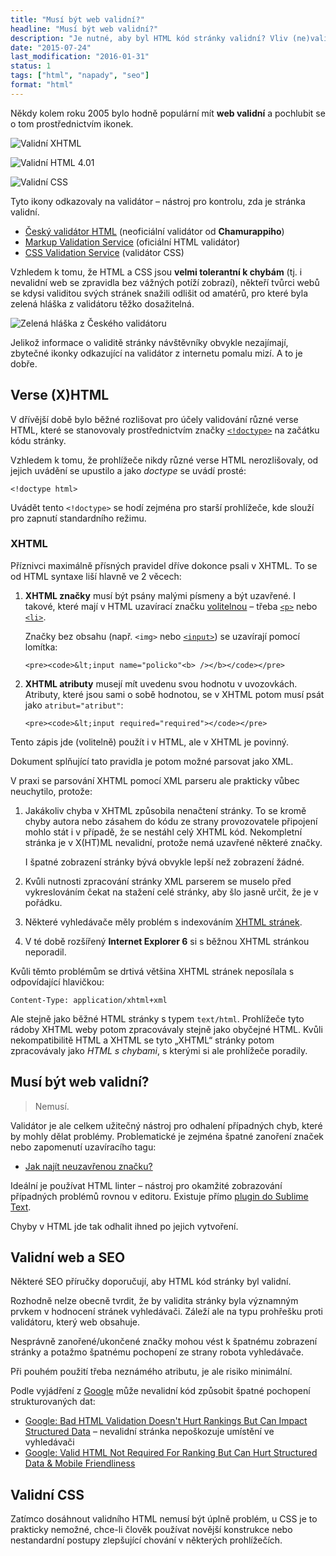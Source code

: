 ```yaml
---
title: "Musí být web validní?"
headline: "Musí být web validní?"
description: "Je nutné, aby byl HTML kód stránky validní? Vliv (ne)validního kódu na SEO."
date: "2015-07-24"
last_modification: "2016-01-31"
status: 1
tags: ["html", "napady", "seo"]
format: "html"
---
```


<p>Někdy kolem roku 2005 bylo hodně populární mít <b>web validní</b> a pochlubit se o tom prostřednictvím ikonek.</p>

<p><img src="/files/validita/valid-xhtml10.png" alt="Validní XHTML" class="border"></p>


<p><img src="/files/validita/valid-html401.png" alt="Validní HTML 4.01" class="border"></p>


<p><img src="/files/validita/valid-css.png" alt="Validní CSS" class="border"></p>



<p>Tyto ikony odkazovaly na validátor – nástroj pro kontrolu, zda je stránka validní.</p>


<div class="external-content">
  <ul>
    <li><a href="http://validator.webylon.info/">Český validátor HTML</a> (neoficiální validátor od <b>Chamurappiho</b>)</li>
    <li><a href="https://validator.w3.org/"> Markup Validation Service</a> (oficiální HTML validátor)</li>
    <li><a href="https://jigsaw.w3.org/css-validator/">CSS Validation Service</a> (validátor CSS)</li>
  </ul>
</div>

<p>Vzhledem k tomu, že HTML a CSS jsou <b>velmi tolerantní k chybám</b> (tj. i nevalidní web se zpravidla bez vážných potíží zobrazí), někteří tvůrci webů se kdysi validitou svých stránek snažili odlišit od amatérů, pro které byla zelená hláška z validátoru těžko dosažitelná.</p>

<p><img src="/files/validita/validni.png" alt="Zelená hláška z Českého validátoru" class="border"></p>




















<p>Jelikož informace o validitě stránky návštěvníky obvykle nezajímají, zbytečné ikonky odkazující na validátor z internetu pomalu mizí. A to je dobře.</p>



<h2 id="verse">Verse (X)HTML</h2>

<p>V dřívější době bylo běžné rozlišovat pro účely validování různé verse HTML, které se stanovovaly prostřednictvím značky <a href="/doctype"><code>&lt;!doctype></code></a> na začátku kódu stránky.</p>

<p>Vzhledem k tomu, že prohlížeče nikdy různé verse HTML nerozlišovaly, od jejich uvádění se upustilo a jako <i>doctype</i> se uvádí prosté:</p>

<pre><code>&lt;!doctype html></code></pre>






<p>Uvádět tento <code>&lt;!doctype></code> se hodí zejména pro starší prohlížeče, kde slouží pro zapnutí standardního režimu.</p>

<!--<p>Časem pravděpodobně nebude nutné <i>doctype</i> uvádět vůbec, protože prohlížeče podporující režim zpětné kompatibility vymizí.</p>-->



<h3 id="xhtml">XHTML</h3>

<p>Příznivci maximálně přísných pravidel dříve dokonce psali v XHTML. To se od HTML syntaxe liší hlavně ve 2 věcech:</p>
<ol>
  <li>
    <p><b>XHTML značky</b> musí být psány malými písmeny a být uzavřené. I takové, které mají v HTML uzavírací značku <a href="/html-znacky#koncova-volitelna">volitelnou</a> – třeba <a href="/odstavec"><code>&lt;p></code></a> nebo <a href="/seznamy#li"><code>&lt;li></code></a>.</p>
    <p>Značky bez obsahu (např. <code>&lt;img></code> nebo <a href="/input"><code>&lt;input></code></a>) se uzavírají pomocí lomítka:</p>
    
    <pre><code>&lt;input name="policko"<b> /></b></code></pre>
  </li>
  <li>
    <p><b>XHTML atributy</b> musejí mít uvedenu svou hodnotu v uvozovkách. Atributy, které jsou sami o sobě hodnotou, se v XHTML potom musí psát jako <code>atribut="atribut"</code>:</p>
    
    <pre><code>&lt;input required="required"></code></pre>
  </li>
</ol>

<p>Tento zápis jde (volitelně) použít i v HTML, ale v XHTML je povinný.</p>

<p>Dokument splňující tato pravidla je potom možné parsovat jako XML.</p>


<p>V praxi se parsování XHTML pomocí XML parseru ale prakticky vůbec neuchytilo, protože:</p>

<ol>
  <li>
    <p>Jakákoliv chyba v XHTML způsobila nenačtení stránky. To se kromě chyby autora nebo zásahem do kódu ze strany provozovatele připojení mohlo stát i v případě, že se nestáhl celý XHTML kód. Nekompletní stránka je v X(HT)ML nevalidní, protože nemá uzavřené některé značky.</p>
    <p>I špatné zobrazení stránky bývá obvykle lepší než zobrazení žádné.</p>
  </li>
  <li>
    <p>Kvůli nutnosti zpracování stránky XML parserem se muselo před vykreslováním čekat na stažení celé stránky, aby šlo jasně určit, že je v pořádku.</p>
  </li>
  <li>
    <p>Některé vyhledávače měly problém s indexováním <a href="http://diskuse.jakpsatweb.cz/?action=vthread&amp;forum=13&amp;topic=33775">XHTML stránek</a>.</p>
  </li>
  <li>
    <p>V té době rozšířený <b>Internet Explorer 6</b> si s běžnou XHTML stránkou neporadil.</p>
  </li>
</ol>



<p>Kvůli těmto problémům se drtivá většina XHTML stránek neposílala s odpovídající hlavičkou:</p>

<pre><code>Content-Type: application/xhtml+xml</code></pre>



<p>Ale stejně jako běžné HTML stránky s typem <code>text/html</code>. Prohlížeče tyto rádoby XHTML weby potom zpracovávaly stejně jako obyčejné HTML. Kvůli nekompatibilitě HTML a XHTML se tyto „XHTML“ stránky potom zpracovávaly jako <i>HTML s chybami</i>, s kterými si ale prohlížeče poradily.</p>





<h2 id="musi">Musí být web validní?</h2>

<blockquote>
  <p>Nemusí.</p>
</blockquote>


<p>Validátor je ale celkem užitečný nástroj pro odhalení případných chyb, které by mohly dělat problémy. Problematické je zejména špatné zanoření značek nebo zapomenutí uzavíracího tagu:</p>

<div class="internal-content">
  <ul>
    <li><a href="/neukoncena-znacka">Jak najít neuzavřenou značku?</a></li>
  </ul>
</div>


<p>Ideální je používat HTML linter – nástroj pro okamžité zobrazování případných problémů rovnou v editoru. Existuje přímo <a href="/pluginy-sublime-text#linter">plugin do Sublime Text</a>.</p>

<p>Chyby v HTML jde tak odhalit ihned po jejich vytvoření.</p>




<h2 id="seo">Validní web a SEO</h2>

<p>Některé SEO příručky doporučují, aby HTML kód stránky byl validní.</p>



<p>Rozhodně nelze obecně tvrdit, že by validita stránky byla významným prvkem v hodnocení stránek vyhledávači. Záleží ale na typu prohřešku proti validátoru, který web obsahuje.</p>


<p>Nesprávně zanořené/ukončené značky mohou vést k špatnému zobrazení stránky a potažmo špatnému pochopení ze strany robota vyhledávače.</p>



<p>Při pouhém použití třeba neznámého atributu, je ale risiko minimální.</p>

<p>Podle vyjádření z <a href="/google">Google</a> může nevalidní kód způsobit špatné pochopení strukturovaných dat:</p>


<ul>
  <li><a href="https://www.seroundtable.com/google-html-validation-20633.html">Google: Bad HTML Validation Doesn't Hurt Rankings But Can Impact Structured Data</a> – nevalidní stránka nepoškozuje umístění ve vyhledávači</li>
  
  <li><a href="https://www.seroundtable.com/google-invalid-html-concern-21556.html">Google: Valid HTML Not Required For Ranking But Can Hurt Structured Data &amp; Mobile Friendliness</a></li>
</ul>


<h2 id="css">Validní CSS</h2>

<p>Zatímco dosáhnout validního HTML nemusí být úplně problém, u CSS je to prakticky nemožné, chce-li člověk používat novější konstrukce nebo nestandardní postupy zlepšující chování v některých prohlížečích.</p>